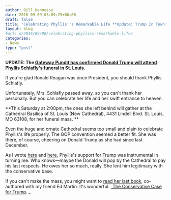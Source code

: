 ```yaml
---
author: Bill Hennessy
date: 2016-09-09 03:09:25+00:00
draft: false
title: 'Celebrating Phyllis''s Remarkable Life **Update: Trump In Town**'
layout: blog
#url: e/2016/09/08/celebrating-phylliss-remarkable-life/
categories:
- News
type: "post"
---
```


**UPDATE: The [Gateway Pundit has confirmed Donald Trump will attend Phyllis Schlafly's funeral](https://www.thegatewaypundit.com/2016/09/breaking-donald-trump-attend-phyllis-schlafly-funeral-express-condolences/) in St. Louis.**

If you're glad Ronald Reagan was once President, you should thank Phyllis Schlafly.

Unfortunately, Mrs. Schlafly passed away, so you can't thank her personally. But you can celebrate her life and her swift entrance to heaven.

**This Saturday at 2:00pm, the ones she left behind will gather at the Cathedral Basilica of St. Louis (New Cathedral), 4431 Lindell Blvd. St. Louis, MO 63108, for her funeral mass. **

Even the huge and ornate Cathedral seems too small and plain to celebrate Phyllis's life properly. The GOP convention seemed a better fit. She was there, of course, cheering on Donald Trump as she had since last December.

As I wrote [here](https://hennessysview.com/2015/12/20/its-time-to-choose/) and [here](https://hennessysview.com/2016/09/05/phyllis-schlafly-rip/), Phyllis's support for Trump was instrumental in turning me. Who knows—maybe the Donald will pop by the Cathedral to pay his last respects. He owes her so much, really. She lent him legitimacy with the conservative base.

If you can't make the mass, you might want to [read her last book](https://amzn.to/2c3zrKf), co-authored with my friend Ed Martin. It's wonderful. _[The Conservative Case for Trump](https://amzn.to/2c3zrKf). _



